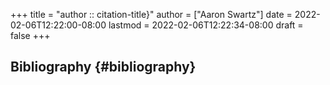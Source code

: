 +++
title = "author :: citation-title}"
author = ["Aaron Swartz"]
date = 2022-02-06T12:22:00-08:00
lastmod = 2022-02-06T12:22:34-08:00
draft = false
+++

## Bibliography {#bibliography}

<style>.csl-entry{text-indent: -1.5em; margin-left: 1.5em;}</style><div class="csl-bib-body">
</div>
